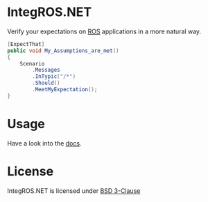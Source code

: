 ﻿# IntegROS.NET

Verify your expectations on [ROS](https://ros.org) applications in a more natural way.

```c#
[ExpectThat]
public void My_Assumptions_are_met()
{
    Scenario
        .Messages
        .InTypic("/*")
        .Should()
        .MeetMyExpectation();
}
```

# Usage

Have a look into the [docs](docs/index.md).

# License

IntegROS.NET is licensed under [BSD 3-Clause](LICENSE)